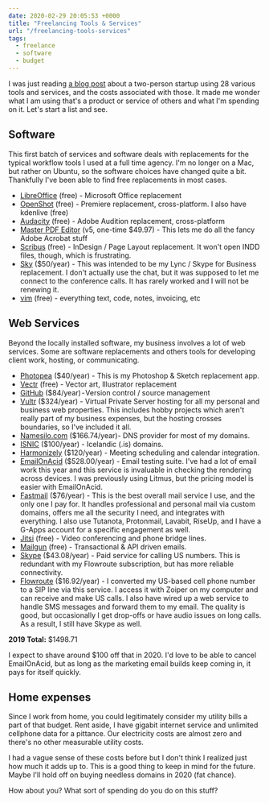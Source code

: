 ```yaml
---
date: 2020-02-29 20:05:53 +0000
title: "Freelancing Tools & Services"
url: "/freelancing-tools-services"
tags:
  - freelance
  - software
  - budget
---
```


I was just reading [a blog
post](https://acrossapp.com/blog/how-a-2-person-startup-already-uses-28-other-tools)
about a two-person startup using 28 various tools and services,
and the costs associated with those. It made me wonder what I am
using that's a product or service of others and what I'm spending
on it. Let's start a list and see.

## Software

This first batch of services and software deals with replacements
for the typical workflow tools I used at a full time agency. I'm
no longer on a Mac, but rather on Ubuntu, so the software choices
have changed quite a bit. Thankfully I've been able to find free
replacements in most cases.

- [LibreOffice](https://www.libreoffice.org/) (free) - Microsoft
  Office replacement
- [OpenShot](https://www.openshot.org/is/) (free) - Premiere
  replacement, cross-platform. I also have kdenlive (free)
- [Audacity](https://www.audacityteam.org/) (free) - Adobe
  Audition replacement, cross-platform
- [Master PDF Editor](https://code-industry.net/masterpdfeditor/)
  (v5, one-time $49.97) - This lets me do all the fancy Adobe Acrobat stuff
- [Scribus](https://www.scribus.net/) (free) - InDesign / Page
  Layout replacement. It won't open INDD files, though, which is frustrating.
- [Sky](https://www.tel.red/linux.php) ($50/year) - This was
  intended to be my Lync / Skype for Business replacement. I don't
  actually use the chat, but it was supposed to let me connect to
  the conference calls. It has rarely worked and I will not be
  renewing it.
- [vim](https://vim.org) (free) - everything text, code, notes,
  invoicing, etc

## Web Services

Beyond the locally installed software, my business involves a lot
of web services. Some are software replacements and others tools
for developing client work, hosting, or communicating.

- [Photopea](https://photopea.com) ($40/year) - This is my
  Photoshop & Sketch replacement app.
- [Vectr](https://vectr.com) (free) - Vector art, Illustrator
  replacement
- [GitHub](https://github.com) ($84/year) - Version control
  / source management
- [Vultr](https://vultr.com) ($324/year) - Virtual Private Server
  hosting for all my personal and business web properties. This
  includes hobby projects which aren't really part of my business
  expenses, but the hosting crosses boundaries, so I've included
  it all.
- [Namesilo.com](https://namesilo.com) ($166.74/year)- DNS
  provider for most of my domains.
- [ISNIC](https://isnic.is) ($100/year) - Icelandic (.is) domains.
- [Harmonizely](https://harmonizely.com) ($120/year) - Meeting
  scheduling and calendar integration.
- [EmailOnAcid](https://emailonacid.com) ($528.00/year) - Email
  testing suite. I've had a lot of email work this year and this
  service is invaluable in checking the rendering across devices.
  I was previously using Litmus, but the pricing model is easier
  with EmailOnAcid.
- [Fastmail](https://fastmail.com) ($76/year) - This is the best
  overall mail service I use, and the only one I pay for. It
  handles professional and personal mail via custom domains,
  offers me all the security I need, and integrates with
  everything. I also use Tutanota, Protonmail, Lavabit, RiseUp,
  and I have a G-Apps account for a specific engagement as well.
- [Jitsi](https://jitsi.org) (free) - Video conferencing and phone
  bridge lines.
- [Mailgun](https://mailgun.com) (free) - Transactional & API
  driven emails.
- [Skype](https://skype.com) ($43.08/year) - Paid service for
  calling US numbers. This is redundant with my Flowroute
  subscription, but has more reliable connectivity.
- [Flowroute](https://flowroute.com) ($16.92/year) - I converted
  my US-based cell phone number to a SIP line via this service.
  I access it with Zoiper on my computer and can receive and make
  US calls. I also have wired up a web service to handle SMS
  messages and forward them to my email. The quality is good, but
  occasionally I get drop-offs or have audio issues on long calls.
  As a result, I still have Skype as well.

**2019 Total:** $1498.71

I expect to shave around $100 off that in 2020. I'd love to be
able to cancel EmailOnAcid, but as long as the marketing email
builds keep coming in, it pays for itself quickly.

## Home expenses

Since I work from home, you could legitimately consider my utility
bills a part of that budget. Rent aside, I have gigabit internet
service and unlimited cellphone data for a pittance. Our
electricity costs are almost zero and there's no other measurable
utility costs.

I had a vague sense of these costs before but I don't think
I realized just how much it adds up to. This is a good thing to
keep in mind for the future. Maybe I'll hold off on buying
needless domains in 2020 (fat chance).

How about you? What sort of spending do you do on this stuff?

<!--  vim: set shiftwidth=4 tabstop=4 expandtab: -->
